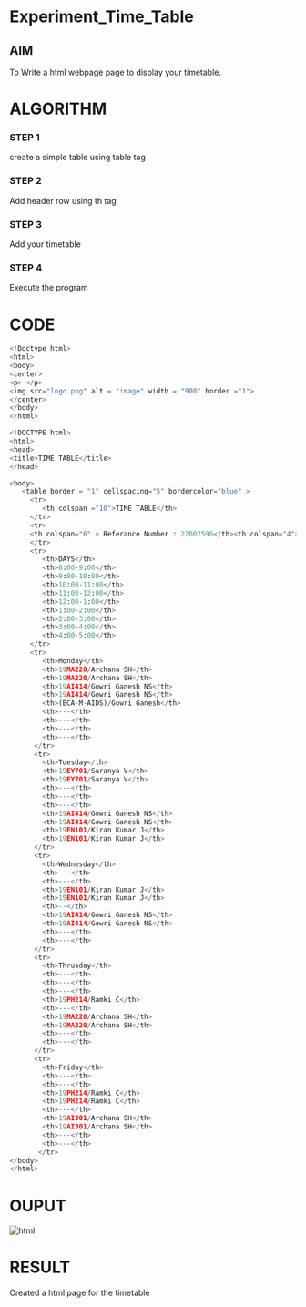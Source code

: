 # Experiment_Time_Table

## AIM
To Write a html webpage page to display your timetable.

# ALGORITHM
### STEP 1
create a simple table using table tag
### STEP 2
Add header row using th tag
### STEP 3
Add your timetable
### STEP 4
Execute the program

# CODE
```python
<!Doctype html>
<html>
<body>
<center>
<p> </p>
<img src="logo.png" alt = "image" width = "900" border ="1">
</center>
</body>
</html>

<!DOCTYPE html>
<html>
<head>
<title>TIME TABLE</title>
</head>

<body>
   <table border = "1" cellspacing="5" bordercolor="blue" >
     <tr>
        <th colspan ="10">TIME TABLE</th>
     </tr>
     <tr>
     <th colspan="6" > Referance Number : 22002596</th><th colspan="4">Name : JAISRIRAM S</th>
     </tr>
     <tr>
        <th>DAYS</th>
        <th>8:00-9:00</th>
        <th>9:00-10:00</th>
        <th>10:00-11:00</th>
        <th>11:00-12:00</th>
        <th>12:00-1:00</th>
        <th>1:00-2:00</th>
        <th>2:00-3:00</th>
        <th>3:00-4:00</th>
        <th>4:00-5:00</th>
     </tr>
     <tr>
        <th>Monday</th>
        <th>19MA220/Archana SH</th>
        <th>19MA220/Archana SH</th>
        <th>19AI414/Gowri Ganesh NS</th>
        <th>19AI414/Gowri Ganesh NS</th>
        <th>(ECA-M-AIDS)/Gowri Ganesh</th>
        <th>---</th>
        <th>---</th>
        <th>---</th>
        <th>---</th>
      </tr>
      <tr>
        <th>Tuesday</th>
        <th>19EY701/Saranya V</th>
        <th>19EY701/Saranya V</th>
        <th>---</th>
        <th>---</th>
        <th>---</th>
        <th>19AI414/Gowri Ganesh NS</th>
        <th>19AI414/Gowri Ganesh NS</th>
        <th>19EN101/Kiran Kumar J</th>
        <th>19EN101/Kiran Kumar J</th>
      </tr>
      <tr>
        <th>Wednesday</th>
        <th>---</th>
        <th>---</th>
        <th>19EN101/Kiran Kumar J</th>
        <th>19EN101/Kiran Kumar J</th>
        <th>--</th>
        <th>19AI414/Gowri Ganesh NS</th>
        <th>19AI414/Gowri Ganesh NS</th>
        <th>---</th>
        <th>---</th>
      </tr>
      <tr>
        <th>Thrusday</th>
        <th>---</th>
        <th>---</th>
        <th>---</th>
        <th>19PH214/Ramki C</th>
        <th>---</th>
        <th>19MA220/Archana SH</th>
        <th>19MA220/Archana SH</th>
        <th>---</th>
        <th>---</th>
      </tr>
      <tr>
        <th>Friday</th>
        <th>---</th>
        <th>---</th>
        <th>19PH214/Ramki C</th>
        <th>19PH214/Ramki C</th>
        <th>---</th>
        <th>19AI301/Archana SH</th>
        <th>19AI301/Archana SH</th>
        <th>---</th>
        <th>---</th>
       </tr>
</body>
</html>
```


# OUPUT
![html](https://user-images.githubusercontent.com/119404460/215158924-3e73c366-6de3-400a-aaf5-fcd5f5f67155.png)


# RESULT
Created a html page for the timetable
